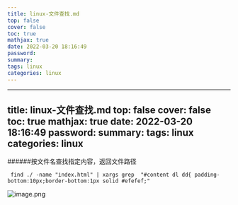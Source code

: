 ```yaml
---
title: linux-文件查找.md
top: false
cover: false
toc: true
mathjax: true
date: 2022-03-20 18:16:49
password:
summary:
tags: linux
categories: linux
---
```

---
title: linux-文件查找.md
top: false
cover: false
toc: true
mathjax: true
date: 2022-03-20 18:16:49
password:
summary:
tags: linux
categories: linux
---
######按文件名查找指定内容，返回文件路径

~~~
 find ./ -name "index.html" | xargs grep  "#content dl dd{ padding-bottom:10px;border-bottom:1px solid #efefef;"
~~~
![image.png](https://upload-images.jianshu.io/upload_images/13965490-d50880fcda5a5bb0.png?imageMogr2/auto-orient/strip%7CimageView2/2/w/1240)
